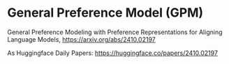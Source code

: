 # General Preference Model (GPM) 
General Preference Modeling with Preference Representations for Aligning Language Models, https://arxiv.org/abs/2410.02197 

As Huggingface Daily Papers: https://huggingface.co/papers/2410.02197 
